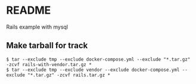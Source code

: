 # README
Rails example with mysql

## Make tarball for track

```
$ tar --exclude tmp --exclude docker-compose.yml --exclude "*.tar.gz" -zcvf rails-with-vendor.tar.gz *
$ tar --exclude tmp --exclude vendor --exclude docker-compose.yml --exclude "*.tar.gz" -zcvf rails.tar.gz *

```